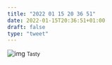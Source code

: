 ```yaml
---
title: "2022 01 15 20 36 51"
date: 2022-01-15T20:36:51+01:00
draft: false
type: "tweet"
---
```

![img](/img/IMG_1850.JPG)
<small>Tasty</small>
